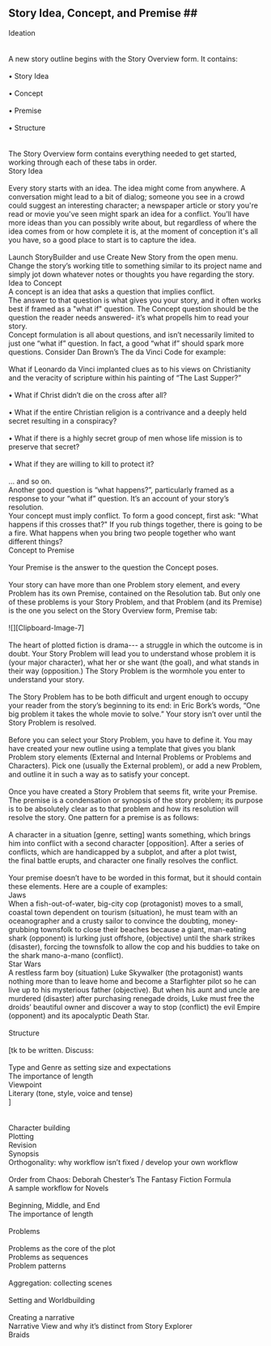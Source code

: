 ## Story Idea, Concept, and Premise ## <br/>
Ideation <br/>
 <br/>
 <br/>
A new story outline begins with the Story Overview form. It contains: <br/>
 <br/>
	•	Story Idea <br/>
 <br/>
	•	Concept <br/>
 <br/>
	•	Premise  <br/>
 <br/>
	•	Structure <br/>
 <br/>
 <br/>
The Story Overview form contains everything needed to get started, working through each of these tabs in order. <br/>
Story Idea <br/>
 <br/>
Every story starts with an idea. The idea might come from anywhere.  A conversation might lead to a bit of dialog; someone you see in a crowd could suggest an interesting character; a newspaper article or story you're read or movie you've seen might spark an idea for a conflict.  You’ll have more ideas than you can possibly write about, but regardless of where the idea comes from or how complete it is, at the moment of conception it's all you have, so a good place to start is to capture the idea.  <br/>
 <br/>
Launch StoryBuilder and use Create New Story from the open menu. Change the story’s working title to something similar to its project name and simply jot down whatever notes or thoughts you have regarding the story. <br/>
Idea to Concept <br/>
A concept is an idea that asks a question that implies conflict.  <br/>
The answer to that question is what gives you your story, and it often works best if framed as a "what if" question. The Concept question should be the question the reader needs answered- it’s what propells him to read your story. <br/>
Concept formulation is all about questions, and isn’t necessarily limited to just one “what if” question. In fact, a good “what if” should spark more questions.  Consider Dan Brown’s The da Vinci Code for example: <br/>
 <br/>
What if Leonardo da Vinci implanted clues as to his views on Christianity and the veracity of scripture within his painting of “The Last Supper?” <br/>
 <br/>
	•	What if Christ didn’t die on the cross after all? <br/>
 <br/>
	•	What if the entire Christian religion is a contrivance and a deeply held secret resulting in a conspiracy? <br/>
 <br/>
	•	What if there is a highly secret group of men whose life mission is to preserve that secret? <br/>
 <br/>
	•	What if they are willing to kill to protect it? <br/>
 <br/>
... and so on. <br/>
Another good question is  “what happens?”,  particularly framed as a response to your “what if” question. It’s an account of your story’s resolution. <br/>
Your concept must imply conflict. To form a good concept, first ask: "What happens if this crosses that?" If you rub  things together, there is going to be a fire. What happens when you bring two people together who want different things?  <br/>
Concept to Premise <br/>
 <br/>
Your Premise is the answer to the question the Concept poses.   <br/>
 <br/>
Your story can have more than one Problem story element, and every Problem has its own Premise, contained on the Resolution tab. But only one of these problems is your Story Problem, and that Problem  (and its Premise) is the one you select on the Story Overview form, Premise tab: <br/>
 <br/>
![][Clipboard-Image-7] <br/>
 <br/>
The heart of plotted fiction is drama--- a struggle in which the outcome is in doubt. Your Story Problem will lead you to understand whose problem it is (your major character), what her or she want (the goal), and what stands in their way (opposition.) The Story Problem is the wormhole you enter to understand your story. <br/>
 <br/>
The Story Problem has to be both difficult and urgent enough to occupy your reader from the story’s beginning to its end:  in Eric Bork’s words, “One big problem it takes the whole movie to solve.” Your story isn’t over until the Story Problem is resolved. <br/>
 <br/>
Before you can select your Story Problem, you have to define it. You may have created your new outline using a template that gives you blank Problem story elements (External and Internal Problems or Problems and Characters). Pick one (usually the External problem), or add a new Problem, and outline it in such a way as to satisfy your concept. <br/>
 <br/>
Once you have created a Story Problem that seems fit, write your Premise. The premise is a condensation or synopsis of the story problem; its purpose is to be absolutely clear as to that problem and how its resolution will resolve the story. One pattern for a premise is as follows: <br/>
 <br/>
A character in a situation [genre, setting] wants something, which brings him into conflict with a second character [opposition]. After a series of conflicts, which are handicapped by a subplot, and after a plot twist, the final battle erupts, and character one finally resolves the conflict. <br/>
 <br/>
Your premise doesn’t have to be worded in this format, but it should contain these elements. Here are a couple of examples: <br/>
Jaws <br/>
When a fish-out-of-water, big-city cop (protagonist) moves to a small, coastal town dependent on tourism (situation), he must team with an oceanographer and a crusty sailor to convince the doubting, money-grubbing townsfolk to close their beaches because a giant, man-eating shark (opponent) is lurking just offshore,  (objective) until the shark strikes (disaster), forcing the townsfolk to allow the cop and his buddies to take on the shark mano-a-mano (conflict). <br/>
Star Wars <br/>
A restless farm boy (situation) Luke Skywalker (the protagonist) wants nothing more than to leave home and become a Starfighter pilot so he can live up to his mysterious father (objective). But when his aunt and uncle are murdered (disaster) after purchasing renegade droids, Luke must free the droids’ beautiful owner and discover a way to stop (conflict) the evil Empire (opponent) and its apocalyptic Death Star. <br/>
 <br/>
Structure <br/>
 <br/>
[tk to be written. Discuss: <br/>
 <br/>
Type and Genre as setting size and expectations <br/>
The importance of length <br/>
Viewpoint <br/>
Literary (tone, style, voice and tense) <br/>
] <br/>
 <br/>
 <br/>
	Character building <br/>
	Plotting <br/>
	Revision <br/>
	Synopsis <br/>
Orthogonality: why workflow isn’t fixed / develop your own workflow <br/>
 <br/>
Order from Chaos:  Deborah Chester’s The Fantasy Fiction Formula <br/>
	A sample workflow for Novels <br/>
 <br/>
Beginning, Middle, and End <br/>
	The importance of length <br/>
 <br/>
Problems <br/>
 <br/>
	Problems as the core of the plot <br/>
	Problems as sequences <br/>
	Problem patterns <br/>
 <br/>
Aggregation: collecting scenes <br/>
 <br/>
Setting and Worldbuilding <br/>
 <br/>
Creating a narrative <br/>
	Narrative View and why it’s distinct from Story Explorer <br/>
	Braids <br/>
